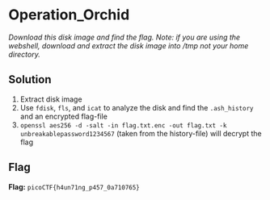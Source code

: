 # Operation_Orchid
*Download this disk image and find the flag. Note: if you are using the webshell, download and extract the disk image into /tmp not your home directory.*

## Solution
1. Extract disk image
2. Use `fdisk`,  `fls`, and `icat` to analyze the disk and find the `.ash_history` and an encrypted flag-file
3. `openssl aes256 -d -salt -in flag.txt.enc -out flag.txt -k unbreakablepassword1234567` (taken from the history-file) will decrypt the flag


## Flag
**Flag:** `picoCTF{h4un71ng_p457_0a710765}`
